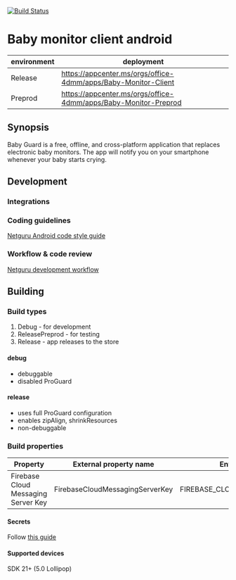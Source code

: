 <!-- 
    Couple of points about editing:
    
    1. Keep it SIMPLE.
    2. Refer to reference docs and other external sources when possible.
    3. Remember that the file must be useful for new / external developers, and stand as a documentation basis on its own.
    4. Try to make it as informative as possible.
    5. Do not put data that can be easily found in code.
    6. Include this file on ALL branches.
-->

[![Build Status]( https://app.bitrise.io/app/f771060e296f1f5e/status.svg?token=UkluW_9d1sfVP2c5lklYWg&branch=master)](https://app.bitrise.io/app/f771060e296f1f5e#)

<!-- Put your project's name -->
# Baby monitor client android

<!-- METADATA -->
<!-- Add links to JIRA, Google Drive, mailing list and other relevant resources -->
<!-- Add links to CI configs with build status and deployment environment, e.g.: -->
| environment | deployment            | 
|-------------|-----------------------|
| Release     | https://appcenter.ms/orgs/office-4dmm/apps/Baby-Monitor-Client|
| Preprod     | https://appcenter.ms/orgs/office-4dmm/apps/Baby-Monitor-Preprod|
<!--- If applies, add link to app on Google Play -->

## Synopsis
<!-- Describe the project in few sentences -->
Baby Guard is a free, offline, and cross-platform application that replaces electronic baby monitors. The app will notify you on your smartphone whenever your baby starts crying.
## Development

### Integrations
<!-- Describe external service and hardware integrations, link to reference docs, use #### headings -->

### Coding guidelines
[Netguru Android code style guide](https://netguru.atlassian.net/wiki/display/ANDROID/Android+best+practices)
<!-- OPTIONAL: Describe any additional coding guidelines (if non-standard) -->

### Workflow & code review
[Netguru development workflow](https://netguru.atlassian.net/wiki/display/DT2015/Netguru+development+flow)
<!-- OPTIONAL: Describe workflow and code review process (if non-standard) --> 

## Building
<!-- Aim to explain the process so that any new or external developer not familiar with the project can perform build and deploy -->

### Build types
<!-- List and describe build types -->
 1. Debug - for development
 2. ReleasePreprod - for testing
 3. Release - app releases to the store
 
#### debug
 - debuggable
 - disabled ProGuard
 
#### release
 - uses full ProGuard configuration
 - enables zipAlign, shrinkResources
 - non-debuggable

### Build properties
<!-- List all build properties that have to be supplied, including secrets. Describe the method of supplying them, both on local builds and CI -->

| Property         | External property name | Environment variable |
|------------------|------------------------|----------------------|
| Firebase Cloud Messaging Server Key | FirebaseCloudMessagingServerKey | FIREBASE_CLOUD_MESSAGING_SERVER_KEY |

#### Secrets
Follow [this guide](https://netguru.atlassian.net/wiki/pages/viewpage.action?pageId=33030753) 

#### Supported devices
SDK 21+ (5.0 Lollipop)